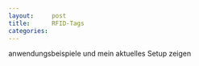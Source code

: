 ```yaml
---
layout:     post
title:      RFID-Tags
categories:
---
```


anwendungsbeispiele und mein aktuelles Setup zeigen
